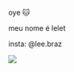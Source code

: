 oye 🐱

meu nome é lelet 


insta: @lee.braz 



![](https://tenor.com/pt-BR/view/sanrio-my-melody-hello-kitty-gif-26146998)
